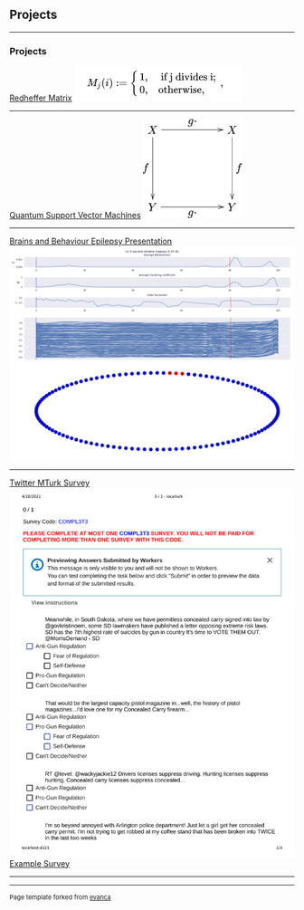 ## Projects

---

### Projects



[Redheffer Matrix](https://github.com/kslote1/Redheffer_matrix)
<img src="images/redheffer.png?raw=true"/>

---

[Quantum Support Vector Machines](https://github.com/kslote1/quantum-svm)
<img src="images/Equivariant_commutative_diagram.png?raw=true"/>

---

[Brains and Behaviour Epilepsy Presentation](/pdf/bb_poster.pdf)
<img src="images/anim-opt.gif?raw=true"/>

---
[Twitter MTurk Survey](https://github.com/kslote1/twitter-survey-mturk)
<img src="images/mturk-1.png?raw=true"/>
<a href="https://mturk-irb-test.herokuapp.com/">Example Survey</a>

---



---
<p style="font-size:11px">Page template forked from <a href="https://github.com/evanca/quick-portfolio">evanca</a></p>
<!-- Remove above link if you don't want to attibute -->
